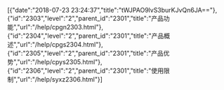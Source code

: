[{"date":"2018-07-23 23:24:37","title":"tWJPAO9lvS3burKJvQn6JA=="},{"id":"2303","level":"2","parent_id":"2301","title":"产品功能","url":"/help/cpgn2303.html"},{"id":"2304","level":"2","parent_id":"2301","title":"产品概述","url":"/help/cpgs2304.html"},{"id":"2305","level":"2","parent_id":"2301","title":"产品优势","url":"/help/cpys2305.html"},{"id":"2306","level":"2","parent_id":"2301","title":"使用限制","url":"/help/syxz2306.html"}]